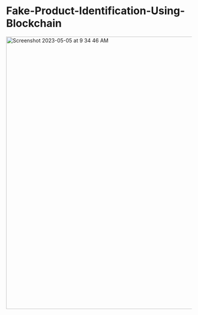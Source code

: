 # Fake-Product-Identification-Using-Blockchain


<img width="739" alt="Screenshot 2023-05-05 at 9 34 46 AM" src="https://github.com/Vatshayan/Fake-Product-Identification-Using-Blockchain/assets/28294942/12b085d9-b53e-41ee-86c4-9ad3412ba02f">
